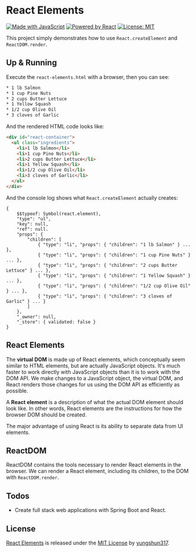 # React Elements

[![Made with JavaScript](https://img.shields.io/badge/Made_with-JavaScript-pink.svg)](https://img.shields.io/badge/Made_with-JavaScript-pink.svg) [![Powered by React](https://img.shields.io/badge/Powered%20by-React-lightblue)](https://img.shields.io/badge/Powered%20by-React-lightblue) [![License: MIT](https://img.shields.io/badge/License-MIT-yellow.svg)](https://opensource.org/licenses/MIT)

This project simply demonstrates how to use `React.createElement` and `ReactDOM.render`.

## Up & Running

Execute the `react-elements.html` with a browser, then you can see:
```sh
* 1 lb Salmon
* 1 cup Pine Nuts
* 2 cups Butter Lettuce
* 1 Yellow Squash
* 1/2 cup Olive Oil
* 3 cloves of Garlic
```

And the rendered HTML code looks like:
```html
<div id="react-container">
  <ul class="ingredients">
    <li>1 lb Salmon</li>
    <li>1 cup Pine Nuts</li>
    <li>2 cups Butter Lettuce</li>
    <li>1 Yellow Squash</li>
    <li>1/2 cup Olive Oil</li>
    <li>3 cloves of Garlic</li>
  </ul>
</div>
```

And the console log shows what `React.createElement` actually creates:
```
{
    $$typeof: Symbol(react.element),
    "type": "ul",
    "key": null,
    "ref": null.
    "props": {
        "children": [
            { "type": "li", "props": { "children": "1 lb Salmon" } ... },
            { "type": "li", "props": { "children": "1 cup Pine Nuts" } ... },
            { "type": "li", "props": { "children": "2 cups Butter Lettuce" } ... },
            { "type": "li", "props": { "children": "1 Yellow Squash" } ... },
            { "type": "li", "props": { "children": "1/2 cup Olive Oil" } ... },
            { "type": "li", "props": { "children": "3 cloves of Garlic" } ... }
        ]
    },
    "_owner": null,
    "_store": { validated: false }
}
```

## React Elements

The **virtual DOM** is made up of React elements, which conceptually seem similar to HTML elements, but are actually JavaScript objects. It's much faster to work directly with JavaScript objects than it is to work with the DOM API. We make changes to a JavaScript object, the virtual DOM, and React renders those changes for us using the DOM API as efficiently as possible.

A **React element** is a description of what the actual DOM element should look like. In other words, React elements are the instructions for how the browser DOM should be created.

The major advantage of using React is its ability to separate data from UI elements.

## ReactDOM

ReactDOM contains the tools necessary to render React elements in the browser. We can render a React element, including its children, to the DOM with `ReactDOM.render`.

## Todos
 - Create full stack web applications with Spring Boot and React.

## License
[React Elements](https://github.com/yungshun317/react-elements) is released under the [MIT License](https://opensource.org/licenses/MIT) by [yungshun317](https://github.com/yungshun317).
